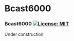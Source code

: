 # Bcast6000

### Bcast6000 [![License: MIT](https://img.shields.io/badge/License-MIT-yellow.svg)](https://en.wikipedia.org/wiki/MIT_License)

Under construction
